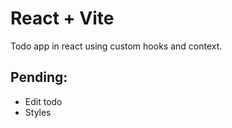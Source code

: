 # React + Vite

Todo app in react using custom hooks and context.

## Pending:
- Edit todo
- Styles
